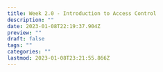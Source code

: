 ```yaml
---
title: Week 2.0 - Introduction to Access Control
description: ""
date: 2023-01-08T22:19:37.904Z
preview: ""
draft: false
tags: ""
categories: ""
lastmod: 2023-01-08T23:21:55.866Z
---
```

